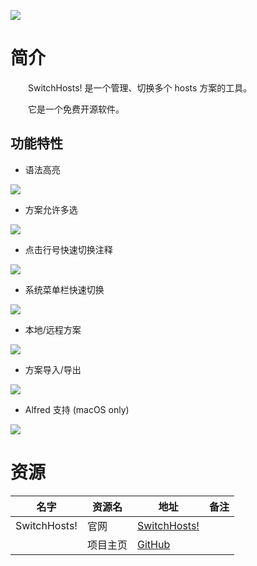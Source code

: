 ![](https://oldj.github.io/SwitchHosts/images/capture.png)

# 简介

　　SwitchHosts! 是一个管理、切换多个 hosts 方案的工具。

　　它是一个免费开源软件。

## 功能特性

* 语法高亮

![](https://oldj.github.io/SwitchHosts/images/feature_1.png)

* 方案允许多选

![](https://oldj.github.io/SwitchHosts/images/feature_2.png)

* 点击行号快速切换注释

![](https://oldj.github.io/SwitchHosts/images/feature_3.png)

* 系统菜单栏快速切换

![](https://oldj.github.io/SwitchHosts/images/feature_4.png)

* 本地/远程方案

![](https://oldj.github.io/SwitchHosts/images/feature_5.png)

* 方案导入/导出

![](https://oldj.github.io/SwitchHosts/images/feature_6.png)

* Alfred 支持 (macOS only)

![](https://oldj.github.io/SwitchHosts/images/feature_7.png)


# 资源

|名字|资源名|地址|备注|
|---|---|---|---|
|SwitchHosts!|官网|[SwitchHosts!](https://oldj.github.io/SwitchHosts/)||
||项目主页|[GitHub](https://github.com/oldj/SwitchHosts)||
